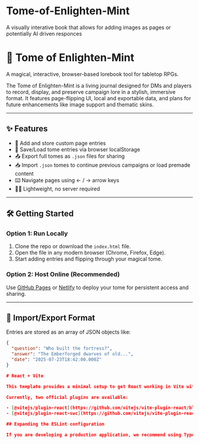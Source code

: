 # Tome-of-Enlighten-Mint
A visually interative book that allows for adding images as pages or potentially AI driven responces
# 📖 Tome of Enlighten-Mint

A magical, interactive, browser-based lorebook tool for tabletop RPGs.

The Tome of Enlighten-Mint is a living journal designed for DMs and players to record, display, and preserve campaign lore in a stylish, immersive format. It features page-flipping UI, local and exportable data, and plans for future enhancements like image support and thematic skins.

---

## ✨ Features

- 🌿 Add and store custom page entries
- 📂 Save/Load tome entries via browser localStorage
- 📤 Export full tomes as `.json` files for sharing
- 📥 Import `.json` tomes to continue previous campaigns or load premade content
- ⌨️ Navigate pages using ← / → arrow keys
- 🧙‍♂️ Lightweight, no server required

---

## 🛠️ Getting Started

### Option 1: Run Locally

1. Clone the repo or download the `index.html` file.
2. Open the file in any modern browser (Chrome, Firefox, Edge).
3. Start adding entries and flipping through your magical tome.

### Option 2: Host Online (Recommended)

Use [GitHub Pages](https://pages.github.com/) or [Netlify](https://netlify.com/) to deploy your tome for persistent access and sharing.

---

## 🔄 Import/Export Format

Entries are stored as an array of JSON objects like:

```json
{
  "question": "Who built the fortress?",
  "answer": "The Emberforged dwarves of old...",
  "date": "2025-07-23T18:42:00.000Z"
}

# React + Vite

This template provides a minimal setup to get React working in Vite with HMR and some ESLint rules.

Currently, two official plugins are available:

- [@vitejs/plugin-react](https://github.com/vitejs/vite-plugin-react/blob/main/packages/plugin-react) uses [Babel](https://babeljs.io/) for Fast Refresh
- [@vitejs/plugin-react-swc](https://github.com/vitejs/vite-plugin-react/blob/main/packages/plugin-react-swc) uses [SWC](https://swc.rs/) for Fast Refresh

## Expanding the ESLint configuration

If you are developing a production application, we recommend using TypeScript with type-aware lint rules enabled. Check out the [TS template](https://github.com/vitejs/vite/tree/main/packages/create-vite/template-react-ts) for information on how to integrate TypeScript and [`typescript-eslint`](https://typescript-eslint.io) in your project.
